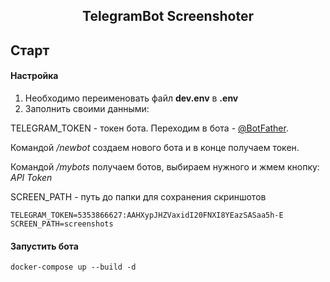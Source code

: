 <h2 align="center">TelegramBot Screenshoter</h2>

## Старт
#### Настройка

1. Необходимо переименовать файл **dev.env** в **.env**
2. Заполнить своими данными:

TELEGRAM_TOKEN - токен бота.
Переходим в бота - [@BotFather](https://t.me/BotFather). 

Командой */newbot* создаем нового бота и в конце получаем токен.

Командой */mybots* получаем ботов, выбираем нужного и жмем кнопку: *API Token*

SCREEN_PATH - путь до папки для сохранения скриншотов

```
TELEGRAM_TOKEN=5353866627:AAHXypJHZVaxidI20FNXI8YEazSASaa5h-E
SCREEN_PATH=screenshots
```

#### Запустить бота
    docker-compose up --build -d
    

